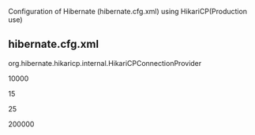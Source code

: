 Configuration of Hibernate (hibernate.cfg.xml) using HikariCP(Production use)

hibernate.cfg.xml
-----------------
<property name="hibernate.connection.provider_class">org.hibernate.hikaricp.internal.HikariCPConnectionProvider</property>
<!-- Maximum waiting time for a connection from the pool -->
<property name="hibernate.hikari.connectionTimeout">10000</property>
<!-- Minimum number of ideal connections in the pool -->
<property name="hibernate.hikari.minimumIdle">15</property>
<!-- Maximum number of actual connection in the pool -->
<property name="hibernate.hikari.maximumPoolSize">25</property>
<!-- Maximum time that a connection is allowed to sit ideal in the pool -->
<property name="hibernate.hikari.idleTimeout">200000</property>						   
